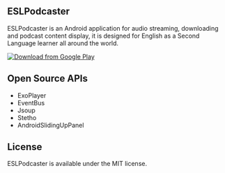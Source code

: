 ## ESLPodcaster

ESLPodcaster is an Android application for audio streaming, downloading and podcast content display, it is designed for English as a Second Language learner all around the world.

[![Download from Google Play](http://www.android.com/images/brand/android_app_on_play_large.png "Download from Google Play")](https://play.google.com/store/apps/details?id=com.qingwenwei.eslpodcaster)

## Open Source APIs
+ ExoPlayer
+ EventBus
+ Jsoup
+ Stetho
+ AndroidSlidingUpPanel

## License

ESLPodcaster is available under the MIT license.